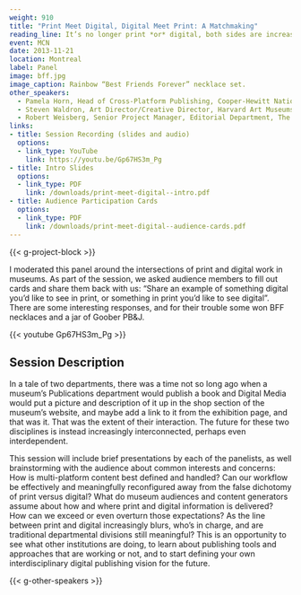 ```yaml
---
weight: 910
title: "Print Meet Digital, Digital Meet Print: A Matchmaking"
reading_line: It’s no longer print *or* digital, both sides are increasingly interconnected and that’s a good thing
event: MCN
date: 2013-11-21
location: Montreal
label: Panel
image: bff.jpg
image_caption: Rainbow “Best Friends Forever” necklace set.
other_speakers:
  - Pamela Horn, Head of Cross-Platform Publishing, Cooper-Hewitt National Design Museum
  - Steven Waldron, Art Director/Creative Director, Harvard Art Museums
  - Robert Weisberg, Senior Project Manager, Editorial Department, The Metropolitan Museum of Art 
links:
- title: Session Recording (slides and audio)
  options:
  - link_type: YouTube
    link: https://youtu.be/Gp67HS3m_Pg
- title: Intro Slides
  options:
  - link_type: PDF
    link: /downloads/print-meet-digital--intro.pdf
- title: Audience Participation Cards
  options:
  - link_type: PDF
    link: /downloads/print-meet-digital--audience-cards.pdf
---
```


{{< g-project-block >}}

I moderated this panel around the intersections of print and digital work in museums. As part of the session, we asked audience members to fill out cards and share them back with us: “Share an example of something digital you’d like to see in print, or something in print you’d like to see digital”. There are some interesting responses, and for their trouble some won BFF necklaces and a jar of Goober PB&J.

{{< youtube Gp67HS3m_Pg >}}

## Session Description

In a tale of two departments, there was a time not so long ago when a museum’s Publications department would publish a book and Digital Media would put a picture and description of it up in the shop section of the museum’s website, and maybe add a link to it from the exhibition page, and that was it. That was the extent of their interaction. The future for these two disciplines is instead increasingly interconnected, perhaps even interdependent.

This session will include brief presentations by each of the panelists, as well brainstorming with the audience about common interests and concerns: How is multi-platform content best defined and handled? Can our workflow be effectively and meaningfully reconfigured away from the false dichotomy of print versus digital? What do museum audiences and content generators assume about how and where print and digital information is delivered? How can we exceed or even overturn those expectations? As the line between print and digital increasingly blurs, who’s in charge, and are traditional departmental divisions still meaningful? This is an opportunity to see what other institutions are doing, to learn about publishing tools and approaches that are working or not, and to start defining your own interdisciplinary digital publishing vision for the future.

{{< g-other-speakers >}}
